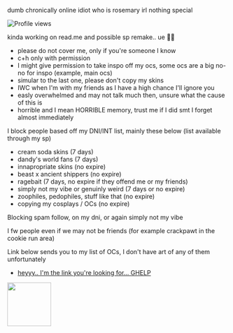dumb chronically online idiot who is rosemary irl nothing special

![Profile views](https://visitor-badge.laobi.icu/badge?page_id=pastellcloudy.pastellcloudy)

kinda working on read.me and possible sp remake.. ue 🧀😭
- please do not cover me, only if you're someone I know
- c+h only with permission
- I might give permission to take inspo off my ocs, some ocs are a big no-no for inspo (example, main ocs)
- simular to the last one, please don't copy my skins
- IWC when I'm with my friends as I have a high chance I'll ignore you
- easly overwhelmed and may not talk much then, unsure what the cause of this is
- horrible and I mean HORRIBLE memory, trust me if I did smt I forget almost immediately

I block people based off my DNI/INT list, mainly these below (list available through my sp)
- cream soda skins (7 days)
- dandy's world fans (7 days)
- innapropriate skins (no expire)
- beast x ancient shippers (no expire)
- ragebait (7 days, no expire if they offend me or my friends)
- simply not my vibe or genuinly weird (7 days or no expire)
- zoophiles, pedophiles, stuff like that (no expire)
- copying my cosplays / OCs (no expire)

Blocking spam follow, on my dni, or again simply not my vibe

I fw people even if we may not be friends (for example crackpawt in the cookie run area)

Link below sends you to my list of OCs, I don't have art of any of them unfortunately
- [heyyy.. I'm the link you're looking for... GHELP](https://spiral_cloudyy.notepin.co/list-of-ocs-fsbnipdx)

<img src="https://file.garden/aFcXo5382hs7xX6v/rossy.gif" width="100" height="100" />
